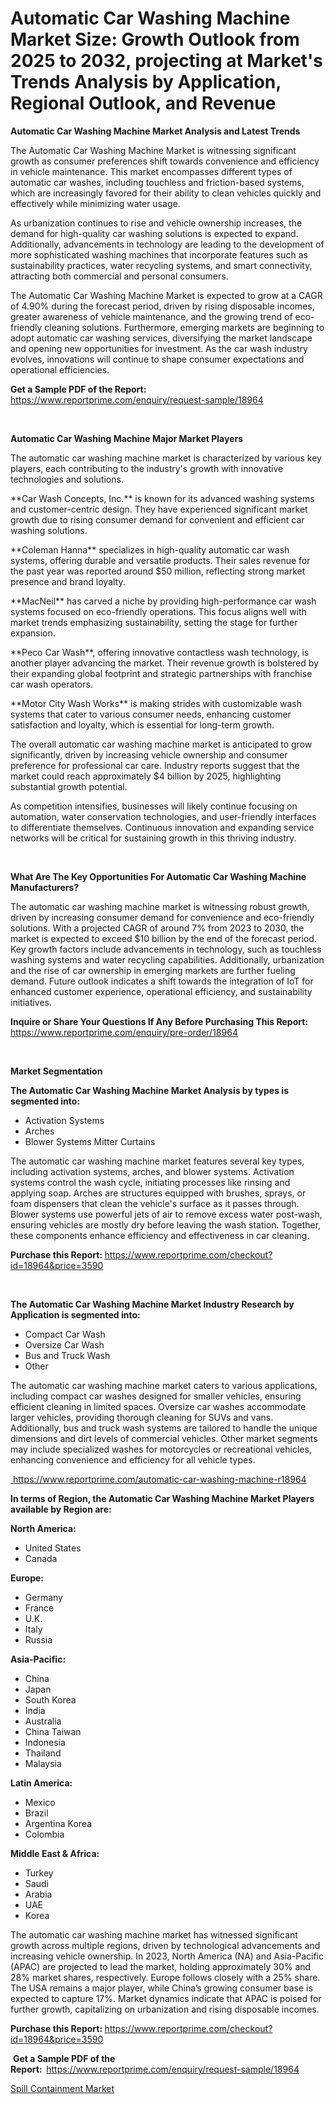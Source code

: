 <p><h1>Automatic Car Washing Machine Market Size: Growth Outlook from 2025 to 2032, projecting at Market's Trends Analysis by Application, Regional Outlook, and Revenue</h1></p><p><strong>Automatic Car Washing Machine Market Analysis and Latest Trends</strong></p>
<p><p>The Automatic Car Washing Machine Market is witnessing significant growth as consumer preferences shift towards convenience and efficiency in vehicle maintenance. This market encompasses different types of automatic car washes, including touchless and friction-based systems, which are increasingly favored for their ability to clean vehicles quickly and effectively while minimizing water usage. </p><p>As urbanization continues to rise and vehicle ownership increases, the demand for high-quality car washing solutions is expected to expand. Additionally, advancements in technology are leading to the development of more sophisticated washing machines that incorporate features such as sustainability practices, water recycling systems, and smart connectivity, attracting both commercial and personal consumers. </p><p>The Automatic Car Washing Machine Market is expected to grow at a CAGR of 4.90% during the forecast period, driven by rising disposable incomes, greater awareness of vehicle maintenance, and the growing trend of eco-friendly cleaning solutions. Furthermore, emerging markets are beginning to adopt automatic car washing services, diversifying the market landscape and opening new opportunities for investment. As the car wash industry evolves, innovations will continue to shape consumer expectations and operational efficiencies.</p></p>
<p><strong>Get a Sample PDF of the Report:&nbsp;</strong> <a href="https://www.reportprime.com/enquiry/request-sample/18964?utm_campaign=3098&utm_medium=2&utm_source=Github&utm_content=ia&utm_term=19032025&utm_id=automatic-car-washing-machine">https://www.reportprime.com/enquiry/request-sample/18964</a></p>
<p>&nbsp;</p>
<p><strong>Automatic Car Washing Machine Major Market Players</strong></p>
<p><p>The automatic car washing machine market is characterized by various key players, each contributing to the industry's growth with innovative technologies and solutions. </p><p>**Car Wash Concepts, Inc.** is known for its advanced washing systems and customer-centric design. They have experienced significant market growth due to rising consumer demand for convenient and efficient car washing solutions. </p><p>**Coleman Hanna** specializes in high-quality automatic car wash systems, offering durable and versatile products. Their sales revenue for the past year was reported around $50 million, reflecting strong market presence and brand loyalty. </p><p>**MacNeil** has carved a niche by providing high-performance car wash systems focused on eco-friendly operations. This focus aligns well with market trends emphasizing sustainability, setting the stage for further expansion.</p><p>**Peco Car Wash**, offering innovative contactless wash technology, is another player advancing the market. Their revenue growth is bolstered by their expanding global footprint and strategic partnerships with franchise car wash operators.</p><p>**Motor City Wash Works** is making strides with customizable wash systems that cater to various consumer needs, enhancing customer satisfaction and loyalty, which is essential for long-term growth.</p><p>The overall automatic car washing machine market is anticipated to grow significantly, driven by increasing vehicle ownership and consumer preference for professional car care. Industry reports suggest that the market could reach approximately $4 billion by 2025, highlighting substantial growth potential.</p><p>As competition intensifies, businesses will likely continue focusing on automation, water conservation technologies, and user-friendly interfaces to differentiate themselves. Continuous innovation and expanding service networks will be critical for sustaining growth in this thriving industry.</p></p>
<p>&nbsp;</p>
<p><strong>What Are The Key Opportunities For Automatic Car Washing Machine Manufacturers?</strong></p>
<p><p>The automatic car washing machine market is witnessing robust growth, driven by increasing consumer demand for convenience and eco-friendly solutions. With a projected CAGR of around 7% from 2023 to 2030, the market is expected to exceed $10 billion by the end of the forecast period. Key growth factors include advancements in technology, such as touchless washing systems and water recycling capabilities. Additionally, urbanization and the rise of car ownership in emerging markets are further fueling demand. Future outlook indicates a shift towards the integration of IoT for enhanced customer experience, operational efficiency, and sustainability initiatives.</p></p>
<p><strong>Inquire or Share Your Questions If Any Before Purchasing This Report:</strong> <a href="https://www.reportprime.com/enquiry/pre-order/18964?utm_campaign=3098&utm_medium=2&utm_source=Github&utm_content=ia&utm_term=19032025&utm_id=automatic-car-washing-machine">https://www.reportprime.com/enquiry/pre-order/18964</a></p>
<p>&nbsp;</p>
<p><strong>Market Segmentation</strong></p>
<p><strong>The Automatic Car Washing Machine Market Analysis by types is segmented into:</strong></p>
<p><ul><li>Activation Systems</li><li>Arches</li><li>Blower Systems Mitter Curtains</li></ul></p>
<p><p>The automatic car washing machine market features several key types, including activation systems, arches, and blower systems. Activation systems control the wash cycle, initiating processes like rinsing and applying soap. Arches are structures equipped with brushes, sprays, or foam dispensers that clean the vehicle's surface as it passes through. Blower systems use powerful jets of air to remove excess water post-wash, ensuring vehicles are mostly dry before leaving the wash station. Together, these components enhance efficiency and effectiveness in car cleaning.</p></p>
<p><strong>Purchase this Report:&nbsp;</strong><a href="https://www.reportprime.com/checkout?id=18964&price=3590&utm_campaign=3098&utm_medium=2&utm_source=Github&utm_content=ia&utm_term=19032025&utm_id=automatic-car-washing-machine">https://www.reportprime.com/checkout?id=18964&price=3590</a></p>
<p>&nbsp;</p>
<p><strong>The Automatic Car Washing Machine Market Industry Research by Application is segmented into:</strong></p>
<p><ul><li>Compact Car Wash</li><li>Oversize Car Wash</li><li>Bus and Truck Wash</li><li>Other</li></ul></p>
<p><p>The automatic car washing machine market caters to various applications, including compact car washes designed for smaller vehicles, ensuring efficient cleaning in limited spaces. Oversize car washes accommodate larger vehicles, providing thorough cleaning for SUVs and vans. Additionally, bus and truck wash systems are tailored to handle the unique dimensions and dirt levels of commercial vehicles. Other market segments may include specialized washes for motorcycles or recreational vehicles, enhancing convenience and efficiency for all vehicle types.</p></p>
<p><a href="https://www.reportprime.com/automatic-car-washing-machine-r18964?utm_campaign=3098&utm_medium=2&utm_source=Github&utm_content=ia&utm_term=19032025&utm_id=automatic-car-washing-machine">&nbsp;https://www.reportprime.com/automatic-car-washing-machine-r18964</a></p>
<p><strong>In terms of Region, the Automatic Car Washing Machine Market Players available by Region are:</strong></p>
<p>
    <p> <strong> North America: </strong>
        <ul>
            <li>United States</li>
            <li>Canada</li>
        </ul>
        </p> 
    <p> <strong> Europe: </strong>
        <ul>
            <li>Germany</li>
            <li>France</li>
            <li>U.K.</li>
            <li>Italy</li>
            <li>Russia</li>
        </ul>
        </p> 
    <p> <strong> Asia-Pacific: </strong>
        <ul>
            <li>China</li>
            <li>Japan</li>
            <li>South Korea</li>
            <li>India</li>
            <li>Australia</li>
            <li>China Taiwan</li>
            <li>Indonesia</li>
            <li>Thailand</li>
            <li>Malaysia</li>
        </ul>
        </p> 
    <p> <strong> Latin America: </strong>
        <ul>
            <li>Mexico</li>
            <li>Brazil</li>
            <li>Argentina Korea</li>
            <li>Colombia</li>
        </ul>
        </p> 
    <p> <strong> Middle East & Africa: </strong>
        <ul>
            <li>Turkey</li>
            <li>Saudi</li>
            <li>Arabia</li>
            <li>UAE</li>
            <li>Korea</li>
        </ul>
    </p>
    </p>
<p><p>The automatic car washing machine market has witnessed significant growth across multiple regions, driven by technological advancements and increasing vehicle ownership. In 2023, North America (NA) and Asia-Pacific (APAC) are projected to lead the market, holding approximately 30% and 28% market shares, respectively. Europe follows closely with a 25% share. The USA remains a major player, while China’s growing consumer base is expected to capture 17%. Market dynamics indicate that APAC is poised for further growth, capitalizing on urbanization and rising disposable incomes.</p></p>
<p><strong>Purchase this Report: </strong><a href="https://www.reportprime.com/checkout?id=18964&price=3590&utm_campaign=3098&utm_medium=2&utm_source=Github&utm_content=ia&utm_term=19032025&utm_id=automatic-car-washing-machine">https://www.reportprime.com/checkout?id=18964&price=3590</a></p>
<p>&nbsp;<strong>Get a Sample PDF of the Report:&nbsp;&nbsp;</strong><a href="https://www.reportprime.com/enquiry/request-sample/18964?utm_campaign=3098&utm_medium=2&utm_source=Github&utm_content=ia&utm_term=19032025&utm_id=automatic-car-washing-machine">https://www.reportprime.com/enquiry/request-sample/18964</a></p>
<p><strong></strong></p>
<p><p><a href="https://github.com/delindacallegari68/Market-Research-Report-List-1/blob/main/spill-containment-market.md?utm_campaign=3098&utm_medium=2&utm_source=Github&utm_content=ia&utm_term=19032025&utm_id=automatic-car-washing-machine">Spill Containment Market</a></p></p>
